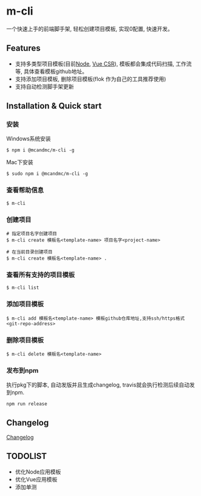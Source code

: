 # m-cli

一个快速上手的前端脚手架, 轻松创建项目模板, 实现0配置, 快速开发。

## Features

- 支持多类型项目模板(目前[Node](https://github.com/NuoHui/node_code_constructor), [Vue CSR](https://github.com/NuoHui/vue_code_constructor)), 模板都会集成代码扫描, 工作流等, 具体查看模板github地址。
- 支持添加项目模板, 删除项目模板(flok 作为自己的工具推荐使用)
- 支持自动检测脚手架更新

## Installation & Quick start

### 安装

Windows系统安装
```
$ npm i @mcandmc/m-cli -g
```

Mac下安装
```
$ sudo npm i @mcandmc/m-cli -g
```

### 查看帮助信息

```
$ m-cli
```


### 创建项目

```
# 指定项目名字创建项目
$ m-cli create 模板名<template-name> 项目名字<project-name>

# 在当前目录创建项目
$ m-cli create 模板名<template-name> .
```

### 查看所有支持的项目模板

```
$ m-cli list
```

### 添加项目模板

```
$ m-cli add 模板名<template-name> 模板github仓库地址,支持ssh/https格式<git-repo-address>
```

### 删除项目模板

```
$ m-cli delete 模板名<template-name>
```

### 发布到npm

执行pkg下的脚本, 自动发版并且生成changelog, travis就会执行检测后续自动发到npm.
```
npm run release
```


## Changelog

[Changelog](https://github.com/mcandmc/m-cli/blob/master/CHANGELOG.md)

## TODOLIST

- 优化Node应用模板
- 优化Vue应用模板
- 添加单测
